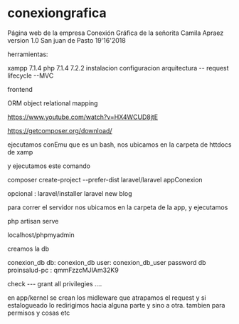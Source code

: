 # conexiongrafica
Página web  de la empresa Conexión Gráfica  de la señorita Camila Apraez
version 1.0 San juan de Pasto 19'16'2018

herramientas:

xampp
7.1.4  php 7.1.4  7.2.2
instalacion
configuracion 
arquitectura
-- request lifecycle
--MVC

frontend

ORM object relational mapping

https://www.youtube.com/watch?v=HX4WCUD8jtE

https://getcomposer.org/download/ 


ejecutamos conEmu que es un bash, nos ubicamos en la carpeta de httdocs de xamp

y ejecutamos este comando 

composer  create-project --prefer-dist laravel/laravel appConexion

opcional : laravel/installer laravel new blog 

para correr el servidor nos ubicamos en la carpeta de la app, y ejecutamos 

php artisan serve 

localhost/phpmyadmin


creamos la db


conexion_db
db: conexion_db
user: conexion_db_user
password db proinsalud-pc : qmmFzzcMJIAm32K9

check --- grant all privilegies .... 

en app/kernel se crean los midleware que atrapamos el request y si estalogueado lo redirigimos hacia alguna parte y sino a otra.
tambien para permisos y cosas etc


